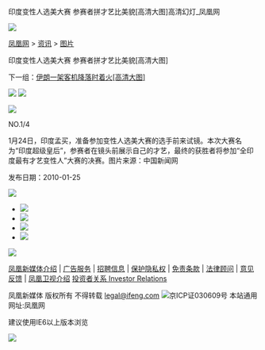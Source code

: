 印度变性人选美大赛 参赛者拼才艺比美貌\[高清大图\]高清幻灯\_凤凰网

[![](http://img.ifeng.com/res/2009/slide/black/images/logo.gif)](http://ifeng.com/)

[凤凰网](http://ifeng.com/) > [资讯](http://news.ifeng.com/) > [图片](http://news.ifeng.com/photo)

印度变性人选美大赛 参赛者拼才艺比美貌\[高清大图\]

下一组：[伊朗一架客机降落时着火\[高清大图\]](http://news.ifeng.com/photo/bigpicture/354_slide.shtml)

![](http://img.ifeng.com/res/2009/slide/black/images/slide_pre.gif) ![](http://img.ifeng.com/res/2009/slide/black/images/slide_next.gif)

![](http://img.ifeng.com/res/slide/201001/20100125190141560.jpg)

NO.1/4

1月24日，印度孟买，准备参加变性人选美大赛的选手前来试镜。本次大赛名为“印度超级皇后”，参赛者在镜头前展示自己的才艺，最终的获胜者将参加“全印度最有才艺变性人”大赛的决赛。图片来源：中国新闻网

发布日期：2010-01-25

![](http://img.ifeng.com/res/2009/slide/black/images/slide_pre_btn.gif)

-   [![](http://img.ifeng.com/res/slide/201001/thumb_170x114_20100125190141560.jpg)](javascript:SlideHelper.Set\(0\);)
-   [![](http://img.ifeng.com/res/slide/201001/thumb_170x114_20100125190144091.jpg)](javascript:SlideHelper.Set\(1\);)
-   [![](http://img.ifeng.com/res/slide/201001/thumb_170x114_20100125190147029.jpg)](javascript:SlideHelper.Set\(2\);)
-   [![](http://img.ifeng.com/res/slide/201001/thumb_170x114_20100125190151357.jpg)](javascript:SlideHelper.Set\(3\);)

![](http://img.ifeng.com/res/2009/slide/black/images/slide_next_btn.gif)

[凤凰新媒体介绍](http://www.ifeng.com/corp/about/) | [广告服务](http://www.ifeng.com/corp/ad/) | [招聘信息](http://www.ifeng.com/corp/job/) | [保护隐私权](http://www.ifeng.com/corp/privacy/) | [免责条款](http://www.ifeng.com/corp/exemption/) | [法律顾问](http://www.ifeng.com/corp/counselor/) | [意见反馈](http://www.ifeng.com/corp/feedback/) | [凤凰卫视介绍](http://phtv.ifeng.com/intro/) [投资者关系 Investor Relations](http://www.irasia.com/listco/hk/phoenixtv/)

凤凰新媒体 版权所有 不得转载 [legal@ifeng.com](mailto:legal@ifeng.com) [![](http://img.ifeng.com/tres/phoenix/gongshang.gif)](http://www.hd315.gov.cn/beian/view.asp?bianhao=010202001070300014)京ICP证030609号 本站通用网址:凤凰网

建议使用IE6以上版本浏览

![](http://t2.wrating.com/a.gif?a=&c=860010-2061290100)